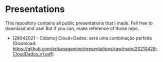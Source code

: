 # Presentations

This repository contains all public presentations that I made. Fell free to download and use! But if you can, make reference of those repo.

- [28042021 - Cidamo] Cloud+Dados: será uma combinação perfeita (Download: https://github.com/erikanagamine/presentations/raw/main/20210428-CloudDados_v1.pdf)


